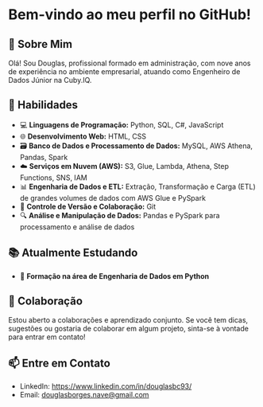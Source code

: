 # Bem-vindo ao meu perfil no GitHub!

## 👋 Sobre Mim
Olá! Sou Douglas, profissional formado em administração, com nove anos de experiência no ambiente empresarial, atuando como Engenheiro de Dados Júnior na Cuby.IQ.

## 🚀 Habilidades
- 💻 **Linguagens de Programação:** Python, SQL, C#, JavaScript  
- 🌐 **Desenvolvimento Web:** HTML, CSS  
- 🗃️ **Banco de Dados e Processamento de Dados:** MySQL, AWS Athena, Pandas, Spark  
- ☁️ **Serviços em Nuvem (AWS):** S3, Glue, Lambda, Athena, Step Functions, SNS, IAM  
- 📊 **Engenharia de Dados e ETL:** Extração, Transformação e Carga (ETL) de grandes volumes de dados com AWS Glue e PySpark  
- 🔄 **Controle de Versão e Colaboração:** Git  
- 🔍 **Análise e Manipulação de Dados:** Pandas e PySpark para processamento e análise de dados  


## 📚 Atualmente Estudando
- 🐍 **Formação na área de Engenharia de Dados em Python** 

## 🤝 Colaboração
Estou aberto a colaborações e aprendizado conjunto. Se você tem dicas, sugestões ou gostaria de colaborar em algum projeto, sinta-se à vontade para entrar em contato!

## 📫 Entre em Contato
- LinkedIn: https://www.linkedin.com/in/douglasbc93/
- Email: douglasborges.nave@gmail.com
